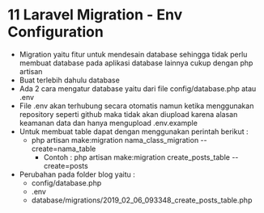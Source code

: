 # 11 Laravel Migration - Env Configuration

- Migration yaitu fitur untuk mendesain database sehingga tidak perlu membuat database pada aplikasi database lainnya cukup dengan php artisan
- Buat terlebih dahulu database
- Ada 2 cara mengatur database yaitu dari file config/database.php atau .env
- File .env akan terhubung secara otomatis namun ketika menggunakan repository seperti github maka tidak akan diupload karena alasan keamanan data dan hanya mengupload .env.example
- Untuk membuat table dapat dengan menggunakan perintah berikut :
    - php artisan make:migration nama_class_migration --create=nama_table
        - Contoh : php artisan make:migration create_posts_table --create=posts
- Perubahan pada folder blog yaitu :     
    - config/database.php  
    - .env
    - database/migrations/2019_02_06_093348_create_posts_table.php